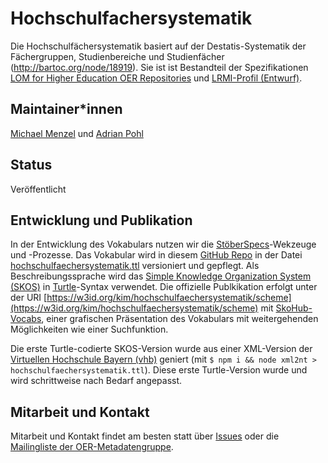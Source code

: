 # Hochschulfachersystematik

Die Hochschulfächersystematik basiert auf der Destatis-Systematik der Fächergruppen, Studienbereiche und Studienfächer (http://bartoc.org/node/18919). Sie ist ist Bestandteil der Spezifikationen [LOM for Higher Education OER Repositories](https://w3id.org/kim/hs-oer-lom-profil/latest/) und [LRMI-Profil (Entwurf)](https://github.com/dini-ag-kim/lrmi-profile).

## Maintainer\*innen

[Michael Menzel](https://github.com/mic-men) und [Adrian Pohl](https://github.com/acka47)

## Status

Veröffentlicht

## Entwicklung und Publikation

In der Entwicklung des Vokabulars nutzen wir die [StöberSpecs](https://w3id.org/kim/stoeberspecs/)-Wekzeuge und -Prozesse. Das Vokabular wird in diesem [GitHub Repo](https://github.com/dini-ag-kim/hochschulfaechersystematik) in der Datei [hochschulfaechersystematik.ttl](https://github.com/dini-ag-kim/hochschulfaechersystematik/blob/master/hochschulfaechersystematik.ttl) versioniert und gepflegt. Als Beschreibungssprache wird das [Simple Knowledge Organization System (SKOS)](https://www.w3.org/2004/02/skos/) in [Turtle](https://www.w3.org/TR/turtle/)-Syntax verwendet. Die offizielle Publkikation erfolgt unter der URI [https://w3id.org/kim/hochschulfaechersystematik/scheme](https://w3id.org/kim/hochschulfaechersystematik/scheme) mit [SkoHub-Vocabs](https://github.com/hbz/skohub-vocabs), einer grafischen Präsentation des Vokabulars mit weitergehenden Möglichkeiten wie einer Suchfunktion.

Die erste Turtle-codierte SKOS-Version wurde aus einer XML-Version der [Virtuellen Hochschule Bayern (vhb)](https://www.vhb.org/) geniert (mit `$ npm i && node xml2nt > hochschulfaechersystematik.ttl`). Diese erste Turtle-Version wurde und wird schrittweise nach Bedarf angepasst.

## Mitarbeit und Kontakt

Mitarbeit und Kontakt findet am besten statt über [Issues](https://github.com/dini-ag-kim/hcrt/issues) oder die [Mailingliste der OER-Metadatengruppe](http://lists.dnb.de/mailman/listinfo/dini-ag-kim-oer).